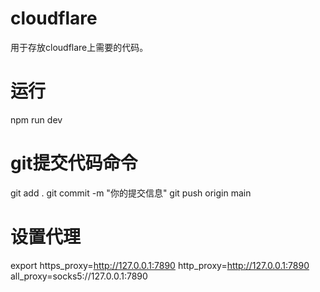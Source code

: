 # cloudflare
用于存放cloudflare上需要的代码。

# 运行
npm run dev

# git提交代码命令
git add .
git commit -m "你的提交信息"
git push origin main

# 设置代理
export https_proxy=http://127.0.0.1:7890 http_proxy=http://127.0.0.1:7890 all_proxy=socks5://127.0.0.1:7890
